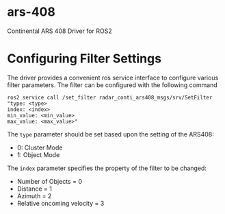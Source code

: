 # ars-408
Continental ARS 408 Driver for ROS2

# Configuring Filter Settings
The driver provides a convenient ros service interface to configure various filter parameters. The filter can be configured with the following command

```
ros2 service call /set_filter radar_conti_ars408_msgs/srv/SetFilter "type: <type>
index: <index>
min_value: <min_value>
max_value: <max_value>"
```

The `type` parameter should be set based upon the setting of the ARS408:
- 0: Cluster Mode
- 1: Object Mode

The `index` parameter specifies the property of the filter to be changed:
- Number of Objects = 0
- Distance = 1
- Azimuth = 2
- Relative oncoming velocity = 3
